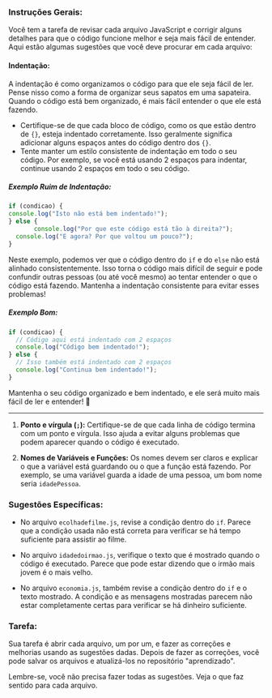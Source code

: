 ### Instruções Gerais:
Você tem a tarefa de revisar cada arquivo JavaScript e corrigir alguns detalhes para que o código funcione melhor e seja mais fácil de entender. Aqui estão algumas sugestões que você deve procurar em cada arquivo:

#### **Indentação:**
   A indentação é como organizamos o código para que ele seja fácil de ler. Pense nisso como a forma de organizar seus sapatos em uma sapateira. Quando o código está bem organizado, é mais fácil entender o que ele está fazendo.

   - Certifique-se de que cada bloco de código, como os que estão dentro de `{}`, esteja indentado corretamente. Isso geralmente significa adicionar alguns espaços antes do código dentro dos `{}`.
   - Tente manter um estilo consistente de indentação em todo o seu código. Por exemplo, se você está usando 2 espaços para indentar, continue usando 2 espaços em todo o seu código.

##### Exemplo Ruim de Indentação:
```javascript
if (condicao) {
console.log("Isto não está bem indentado!");
} else {
       console.log("Por que este código está tão à direita?");
  console.log("E agora? Por que voltou um pouco?");
}
```

Neste exemplo, podemos ver que o código dentro do `if` e do `else` não está alinhado consistentemente. Isso torna o código mais difícil de seguir e pode confundir outras pessoas (ou até você mesmo) ao tentar entender o que o código está fazendo. Mantenha a indentação consistente para evitar esses problemas!

##### Exemplo Bom:
```javascript
if (condicao) {
  // Código aqui está indentado com 2 espaços
  console.log("Código bem indentado!");
} else {
  // Isso também está indentado com 2 espaços
  console.log("Continua bem indentado!");
}
```

Mantenha o seu código organizado e bem indentado, e ele será muito mais fácil de ler e entender! 🌟

---------

1. **Ponto e vírgula (`;`):** Certifique-se de que cada linha de código termina com um ponto e vírgula. Isso ajuda a evitar alguns problemas que podem aparecer quando o código é executado.

2. **Nomes de Variáveis e Funções:** Os nomes devem ser claros e explicar o que a variável está guardando ou o que a função está fazendo. Por exemplo, se uma variável guarda a idade de uma pessoa, um bom nome seria `idadePessoa`.

### Sugestões Específicas:
- No arquivo `ecolhadefilme.js`, revise a condição dentro do `if`. Parece que a condição usada não está correta para verificar se há tempo suficiente para assistir ao filme.

- No arquivo `idadedoirmao.js`, verifique o texto que é mostrado quando o código é executado. Parece que pode estar dizendo que o irmão mais jovem é o mais velho.

- No arquivo `economia.js`, também revise a condição dentro do `if` e o texto mostrado. A condição e as mensagens mostradas parecem não estar completamente certas para verificar se há dinheiro suficiente.

### Tarefa:
Sua tarefa é abrir cada arquivo, um por um, e fazer as correções e melhorias usando as sugestões dadas. Depois de fazer as correções, você pode salvar os arquivos e atualizá-los no repositório "aprendizado".

Lembre-se, você não precisa fazer todas as sugestões. Veja o que faz sentido para cada arquivo.
